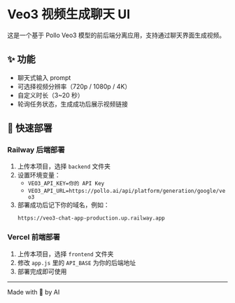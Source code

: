 
# Veo3 视频生成聊天 UI

这是一个基于 Pollo Veo3 模型的前后端分离应用，支持通过聊天界面生成视频。

## ✨ 功能

- 聊天式输入 prompt
- 可选择视频分辨率（720p / 1080p / 4K）
- 自定义时长（3~20 秒）
- 轮询任务状态，生成成功后展示视频链接

## 🚀 快速部署

### Railway 后端部署

1. 上传本项目，选择 `backend` 文件夹
2. 设置环境变量：
   - `VEO3_API_KEY=你的 API Key`
   - `VEO3_API_URL=https://pollo.ai/api/platform/generation/google/veo3`
3. 部署成功后记下你的域名，例如：
   ```
   https://veo3-chat-app-production.up.railway.app
   ```

### Vercel 前端部署

1. 上传本项目，选择 `frontend` 文件夹
2. 修改 `app.js` 里的 `API_BASE` 为你的后端地址
3. 部署完成即可使用

---
Made with 💙 by AI

